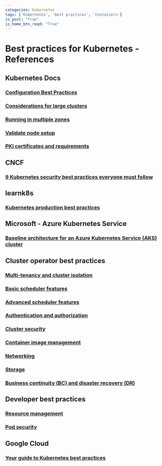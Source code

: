 ```yaml
---
categories: Kubernetes
tags: ['Kubernetes', 'Best practices', 'Containers']
is_post: "True"
is_home_btn_reqd: "True"
---
```


# Best practices for Kubernetes - References

## Kubernetes Docs

### [Configuration Best Practices](https://kubernetes.io/docs/concepts/configuration/overview/)

### [Considerations for large clusters](https://kubernetes.io/docs/setup/best-practices/cluster-large/)

### [Running in multiple zones](https://kubernetes.io/docs/setup/best-practices/multiple-zones/)

### [Validate node setup](https://kubernetes.io/docs/setup/best-practices/node-conformance/)

### [PKI certificates and requirements](https://kubernetes.io/docs/setup/best-practices/certificates/)

## CNCF

### [9 Kubernetes security best practices everyone must follow](https://www.cncf.io/blog/2019/01/14/9-kubernetes-security-best-practices-everyone-must-follow/)

## learnk8s

### [Kubernetes production best practices](https://learnk8s.io/production-best-practices)

## Microsoft - Azure Kubernetes Service

### [Baseline architecture for an Azure Kubernetes Service (AKS) cluster](https://docs.microsoft.com/en-us/azure/architecture/reference-architectures/containers/aks/secure-baseline-aks?toc=https%3A%2F%2Fdocs.microsoft.com%2Fen-us%2Fazure%2Faks%2Ftoc.json&bc=https%3A%2F%2Fdocs.microsoft.com%2Fen-us%2Fazure%2Fbread%2Ftoc.json)

## Cluster operator best practices

### [Multi-tenancy and cluster isolation](https://docs.microsoft.com/en-us/azure/aks/operator-best-practices-cluster-isolation)

### [Basic scheduler features](https://docs.microsoft.com/en-us/azure/aks/operator-best-practices-scheduler)

### [Advanced scheduler features](https://docs.microsoft.com/en-us/azure/aks/operator-best-practices-advanced-scheduler)

### [Authentication and authorization](https://docs.microsoft.com/en-us/azure/aks/operator-best-practices-identity)

### [Cluster security](https://docs.microsoft.com/en-us/azure/aks/operator-best-practices-cluster-security)

### [Container image management](https://docs.microsoft.com/en-us/azure/aks/operator-best-practices-container-image-management)

### [Networking](https://docs.microsoft.com/en-us/azure/aks/operator-best-practices-network)

### [Storage](https://docs.microsoft.com/en-us/azure/aks/operator-best-practices-storage)

### [Business continuity (BC) and disaster recovery (DR)](https://docs.microsoft.com/en-us/azure/aks/operator-best-practices-multi-region)

## Developer best practices

### [Resource management](https://docs.microsoft.com/en-us/azure/aks/developer-best-practices-resource-management)

### [Pod security](https://docs.microsoft.com/en-us/azure/aks/developer-best-practices-pod-security)

## Google Cloud

### [Your guide to Kubernetes best practices](https://cloud.google.com/blog/products/containers-kubernetes/your-guide-kubernetes-best-practices)

